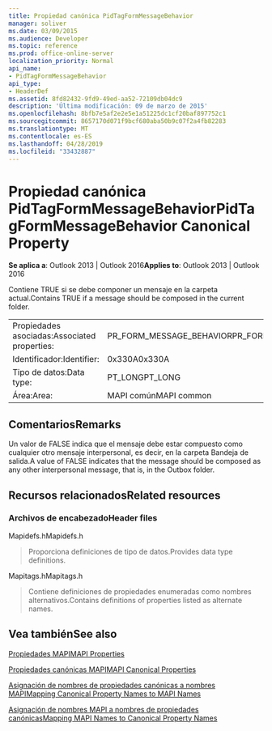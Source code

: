 ```yaml
---
title: Propiedad canónica PidTagFormMessageBehavior
manager: soliver
ms.date: 03/09/2015
ms.audience: Developer
ms.topic: reference
ms.prod: office-online-server
localization_priority: Normal
api_name:
- PidTagFormMessageBehavior
api_type:
- HeaderDef
ms.assetid: 8fd82432-9fd9-49ed-aa52-72109db04dc9
description: 'Última modificación: 09 de marzo de 2015'
ms.openlocfilehash: 8bfb7e5af2e2e5e1a51225dc1cf20baf897752c1
ms.sourcegitcommit: 8657170d071f9bcf680aba50b9c07f2a4fb82283
ms.translationtype: MT
ms.contentlocale: es-ES
ms.lasthandoff: 04/28/2019
ms.locfileid: "33432887"
---
```

# <a name="pidtagformmessagebehavior-canonical-property"></a><span data-ttu-id="99f46-103">Propiedad canónica PidTagFormMessageBehavior</span><span class="sxs-lookup"><span data-stu-id="99f46-103">PidTagFormMessageBehavior Canonical Property</span></span>

  
  
<span data-ttu-id="99f46-104">**Se aplica a**: Outlook 2013 | Outlook 2016</span><span class="sxs-lookup"><span data-stu-id="99f46-104">**Applies to**: Outlook 2013 | Outlook 2016</span></span> 
  
<span data-ttu-id="99f46-105">Contiene TRUE si se debe componer un mensaje en la carpeta actual.</span><span class="sxs-lookup"><span data-stu-id="99f46-105">Contains TRUE if a message should be composed in the current folder.</span></span> 
  
|||
|:-----|:-----|
|<span data-ttu-id="99f46-106">Propiedades asociadas:</span><span class="sxs-lookup"><span data-stu-id="99f46-106">Associated properties:</span></span>  <br/> |<span data-ttu-id="99f46-107">PR_FORM_MESSAGE_BEHAVIOR</span><span class="sxs-lookup"><span data-stu-id="99f46-107">PR_FORM_MESSAGE_BEHAVIOR</span></span>  <br/> |
|<span data-ttu-id="99f46-108">Identificador:</span><span class="sxs-lookup"><span data-stu-id="99f46-108">Identifier:</span></span>  <br/> |<span data-ttu-id="99f46-109">0x330A</span><span class="sxs-lookup"><span data-stu-id="99f46-109">0x330A</span></span>  <br/> |
|<span data-ttu-id="99f46-110">Tipo de datos:</span><span class="sxs-lookup"><span data-stu-id="99f46-110">Data type:</span></span>  <br/> |<span data-ttu-id="99f46-111">PT_LONG</span><span class="sxs-lookup"><span data-stu-id="99f46-111">PT_LONG</span></span>  <br/> |
|<span data-ttu-id="99f46-112">Área:</span><span class="sxs-lookup"><span data-stu-id="99f46-112">Area:</span></span>  <br/> |<span data-ttu-id="99f46-113">MAPI común</span><span class="sxs-lookup"><span data-stu-id="99f46-113">MAPI common</span></span>  <br/> |
   
## <a name="remarks"></a><span data-ttu-id="99f46-114">Comentarios</span><span class="sxs-lookup"><span data-stu-id="99f46-114">Remarks</span></span>

<span data-ttu-id="99f46-115">Un valor de FALSE indica que el mensaje debe estar compuesto como cualquier otro mensaje interpersonal, es decir, en la carpeta Bandeja de salida.</span><span class="sxs-lookup"><span data-stu-id="99f46-115">A value of FALSE indicates that the message should be composed as any other interpersonal message, that is, in the Outbox folder.</span></span> 
  
## <a name="related-resources"></a><span data-ttu-id="99f46-116">Recursos relacionados</span><span class="sxs-lookup"><span data-stu-id="99f46-116">Related resources</span></span>

### <a name="header-files"></a><span data-ttu-id="99f46-117">Archivos de encabezado</span><span class="sxs-lookup"><span data-stu-id="99f46-117">Header files</span></span>

<span data-ttu-id="99f46-118">Mapidefs.h</span><span class="sxs-lookup"><span data-stu-id="99f46-118">Mapidefs.h</span></span>
  
> <span data-ttu-id="99f46-119">Proporciona definiciones de tipo de datos.</span><span class="sxs-lookup"><span data-stu-id="99f46-119">Provides data type definitions.</span></span>
    
<span data-ttu-id="99f46-120">Mapitags.h</span><span class="sxs-lookup"><span data-stu-id="99f46-120">Mapitags.h</span></span>
  
> <span data-ttu-id="99f46-121">Contiene definiciones de propiedades enumeradas como nombres alternativos.</span><span class="sxs-lookup"><span data-stu-id="99f46-121">Contains definitions of properties listed as alternate names.</span></span>
    
## <a name="see-also"></a><span data-ttu-id="99f46-122">Vea también</span><span class="sxs-lookup"><span data-stu-id="99f46-122">See also</span></span>



[<span data-ttu-id="99f46-123">Propiedades MAPI</span><span class="sxs-lookup"><span data-stu-id="99f46-123">MAPI Properties</span></span>](mapi-properties.md)
  
[<span data-ttu-id="99f46-124">Propiedades canónicas MAPI</span><span class="sxs-lookup"><span data-stu-id="99f46-124">MAPI Canonical Properties</span></span>](mapi-canonical-properties.md)
  
[<span data-ttu-id="99f46-125">Asignación de nombres de propiedades canónicas a nombres MAPI</span><span class="sxs-lookup"><span data-stu-id="99f46-125">Mapping Canonical Property Names to MAPI Names</span></span>](mapping-canonical-property-names-to-mapi-names.md)
  
[<span data-ttu-id="99f46-126">Asignación de nombres MAPI a nombres de propiedades canónicas</span><span class="sxs-lookup"><span data-stu-id="99f46-126">Mapping MAPI Names to Canonical Property Names</span></span>](mapping-mapi-names-to-canonical-property-names.md)

